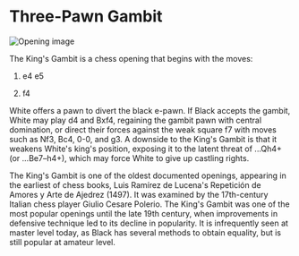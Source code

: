 # Three-Pawn Gambit

![Opening image](https://www.thechesswebsite.com/wp-content/uploads/2024/01/Three-Pawn-Gambit.webp)

The King's Gambit is a chess opening that begins with the moves:



1. e4 e5

2. f4

White offers a pawn to divert the black e-pawn. If Black accepts the gambit, White may play d4 and Bxf4, regaining the gambit pawn with central domination, or direct their forces against the weak square f7 with moves such as Nf3, Bc4, 0-0, and g3. A downside to the King's Gambit is that it weakens White's king's position, exposing it to the latent threat of ...Qh4+ (or ...Be7–h4+), which may force White to give up castling rights.

The King's Gambit is one of the oldest documented openings, appearing in the earliest of chess books, Luis Ramírez de Lucena's Repetición de Amores y Arte de Ajedrez (1497). It was examined by the 17th-century Italian chess player Giulio Cesare Polerio.  The King's Gambit was one of the most popular openings until the late 19th century, when improvements in defensive technique led to its decline in popularity. It is infrequently seen at master level today, as Black has several methods to obtain equality, but is still popular at amateur level.
